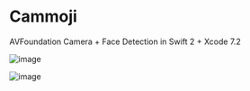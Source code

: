 # Cammoji
AVFoundation Camera + Face Detection in Swift 2 + Xcode 7.2


![image](https://raw.githubusercontent.com/umisyam/Cammoji/master/scrshot/normal.PNG)

![image](https://raw.githubusercontent.com/umisyam/Cammoji/master/scrshot/wink.PNG)

